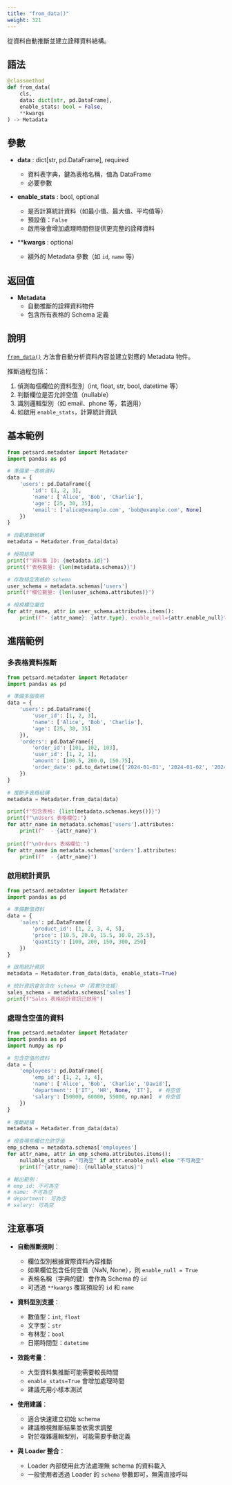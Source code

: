 ```yaml
---
title: "from_data()"
weight: 321
---
```


從資料自動推斷並建立詮釋資料結構。

## 語法

```python
@classmethod
def from_data(
    cls,
    data: dict[str, pd.DataFrame],
    enable_stats: bool = False,
    **kwargs
) -> Metadata
```

## 參數

- **data** : dict[str, pd.DataFrame], required
  - 資料表字典，鍵為表格名稱，值為 DataFrame
  - 必要參數
  
- **enable_stats** : bool, optional
  - 是否計算統計資料（如最小值、最大值、平均值等）
  - 預設值：`False`
  - 啟用後會增加處理時間但提供更完整的詮釋資料

- ****kwargs** : optional
  - 額外的 Metadata 參數（如 `id`, `name` 等）

## 返回值

- **Metadata**
  - 自動推斷的詮釋資料物件
  - 包含所有表格的 Schema 定義

## 說明

[`from_data()`](metadater_from_data.zh-tw.md) 方法會自動分析資料內容並建立對應的 Metadata 物件。

推斷過程包括：
1. 偵測每個欄位的資料型別（int, float, str, bool, datetime 等）
2. 判斷欄位是否允許空值（nullable）
3. 識別邏輯型別（如 email、phone 等，若適用）
4. 如啟用 `enable_stats`，計算統計資訊

## 基本範例

```python
from petsard.metadater import Metadater
import pandas as pd

# 準備單一表格資料
data = {
    'users': pd.DataFrame({
        'id': [1, 2, 3],
        'name': ['Alice', 'Bob', 'Charlie'],
        'age': [25, 30, 35],
        'email': ['alice@example.com', 'bob@example.com', None]
    })
}

# 自動推斷結構
metadata = Metadater.from_data(data)

# 檢視結果
print(f"資料集 ID: {metadata.id}")
print(f"表格數量: {len(metadata.schemas)}")

# 存取特定表格的 schema
user_schema = metadata.schemas['users']
print(f"欄位數量: {len(user_schema.attributes)}")

# 檢視欄位屬性
for attr_name, attr in user_schema.attributes.items():
    print(f"- {attr_name}: {attr.type}, enable_null={attr.enable_null}")
```

## 進階範例

### 多表格資料推斷

```python
from petsard.metadater import Metadater
import pandas as pd

# 準備多個表格
data = {
    'users': pd.DataFrame({
        'user_id': [1, 2, 3],
        'name': ['Alice', 'Bob', 'Charlie'],
        'age': [25, 30, 35]
    }),
    'orders': pd.DataFrame({
        'order_id': [101, 102, 103],
        'user_id': [1, 2, 1],
        'amount': [100.5, 200.0, 150.75],
        'order_date': pd.to_datetime(['2024-01-01', '2024-01-02', '2024-01-03'])
    })
}

# 推斷多表格結構
metadata = Metadater.from_data(data)

print(f"包含表格: {list(metadata.schemas.keys())}")
print(f"\nUsers 表格欄位:")
for attr_name in metadata.schemas['users'].attributes:
    print(f"  - {attr_name}")
    
print(f"\nOrders 表格欄位:")
for attr_name in metadata.schemas['orders'].attributes:
    print(f"  - {attr_name}")
```

### 啟用統計資訊

```python
from petsard.metadater import Metadater
import pandas as pd

# 準備數值資料
data = {
    'sales': pd.DataFrame({
        'product_id': [1, 2, 3, 4, 5],
        'price': [10.5, 20.0, 15.5, 30.0, 25.5],
        'quantity': [100, 200, 150, 300, 250]
    })
}

# 啟用統計資訊
metadata = Metadater.from_data(data, enable_stats=True)

# 統計資訊會包含在 schema 中（若實作支援）
sales_schema = metadata.schemas['sales']
print(f"Sales 表格統計資訊已啟用")
```

### 處理含空值的資料

```python
from petsard.metadater import Metadater
import pandas as pd
import numpy as np

# 包含空值的資料
data = {
    'employees': pd.DataFrame({
        'emp_id': [1, 2, 3, 4],
        'name': ['Alice', 'Bob', 'Charlie', 'David'],
        'department': ['IT', 'HR', None, 'IT'],  # 有空值
        'salary': [50000, 60000, 55000, np.nan]  # 有空值
    })
}

# 推斷結構
metadata = Metadater.from_data(data)

# 檢查哪些欄位允許空值
emp_schema = metadata.schemas['employees']
for attr_name, attr in emp_schema.attributes.items():
    nullable_status = "可為空" if attr.enable_null else "不可為空"
    print(f"{attr_name}: {nullable_status}")

# 輸出範例：
# emp_id: 不可為空
# name: 不可為空
# department: 可為空
# salary: 可為空
```

## 注意事項

- **自動推斷規則**：
  - 欄位型別根據實際資料內容推斷
  - 如果欄位包含任何空值（NaN, None），則 `enable_null = True`
  - 表格名稱（字典的鍵）會作為 Schema 的 `id`
  - 可透過 `**kwargs` 覆寫預設的 `id` 和 `name`
  
- **資料型別支援**：
  - 數值型：`int`, `float`
  - 文字型：`str`
  - 布林型：`bool`
  - 日期時間型：`datetime`
  
- **效能考量**：
  - 大型資料集推斷可能需要較長時間
  - `enable_stats=True` 會增加處理時間
  - 建議先用小樣本測試
  
- **使用建議**：
  - 適合快速建立初始 schema
  - 建議檢視推斷結果並依需求調整
  - 對於複雜邏輯型別，可能需要手動定義
  
- **與 Loader 整合**：
  - Loader 內部使用此方法處理無 schema 的資料載入
  - 一般使用者透過 Loader 的 `schema` 參數即可，無需直接呼叫